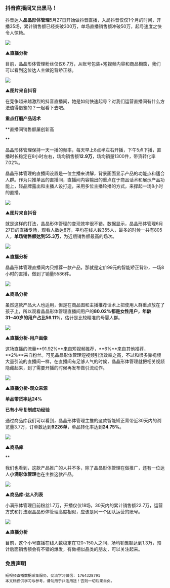 
### 抖音直播间又出黑马！


抖音达人**晶晶形体管理**5月27日开始做抖音直播，入局抖音仅仅1个月的时间，开播35场，累计销售额已经突破300万，单场直播销售额冲破50万，起号速度之快令人惊艳。

![](https://cdn.nlark.com/yuque/0/2021/png/97322/1625196613235-e63903e2-42cf-4150-8ff0-174da5947c90.png#clientId=u00d59b7a-2f97-4&from=paste&id=u65238985&margin=%5Bobject%20Object%5D&originHeight=140&originWidth=140&originalType=url&ratio=2&status=done&style=none&taskId=uba619871-0692-4eea-9127-792084f27a7)

**▲直播分析**

目前，晶晶形体管理粉丝仅仅6.7万，从账号包装+短视频内容和商品橱窗，我们可以看到这位达人主做驼背矫正器。

![](https://cdn.nlark.com/yuque/0/2021/png/97322/1625196613377-52abee3c-b376-4414-9f85-7d5e418881fe.png#clientId=u00d59b7a-2f97-4&from=paste&id=u7f256f32&margin=%5Bobject%20Object%5D&originHeight=140&originWidth=140&originalType=url&ratio=2&status=done&style=none&taskId=u0ba053a4-e32c-43cb-b69f-2c08240f4c5)

**▲图片来自抖音**

在竞争越来越激烈的抖音直播间，她是如何快速起号？对我们运营直播间有什么方法值得借鉴的？一起看下去吧。

**重点打磨产品话术**

**直播间销售额屡创新高

**

晶晶形体管理保持一天一播的频率，每天早上8点半左右开播，下午5点下播，直播时长稳定在8小时左右，场均销售额**12.9万**，场均销量1300件，带货转化率7.02%。

晶晶形体管理的直播间设置是一位主播来讲解，背景画面显示产品的功能点和适合人群。作为只推单品的直播间，直播间内容输出的重点在于商品话术和展示产品功能上，轻品牌露出和主播人设打造，采用多位主播轮播的方式，来撑起一场8小时的直播。

![](https://cdn.nlark.com/yuque/0/2021/png/97322/1625196613329-9bb8140c-0b59-46fa-a1dc-e2911d0781f6.png#clientId=u00d59b7a-2f97-4&from=paste&id=uaa73527f&margin=%5Bobject%20Object%5D&originHeight=140&originWidth=140&originalType=url&ratio=2&status=done&style=none&taskId=u3aac714e-53a1-40d2-b780-5d5d5e46b57)

**▲图片来自抖音**

就是这样的打法，晶晶形体管理的变现效率很不错。数据显示，晶晶形体管理6月27日的直播专场，观看人数达8万，平均在线人数355人，最多的时候一共有805人，**单场销售额达到55.3万**，为近期销售额最高的场次。

![](https://cdn.nlark.com/yuque/0/2021/webp/97322/1625196613327-f7f91188-4d3f-4344-977d-eace1725bf5d.webp#clientId=u00d59b7a-2f97-4&from=paste&id=u28550f87&margin=%5Bobject%20Object%5D&originHeight=140&originWidth=140&originalType=url&ratio=2&status=done&style=none&taskId=u9d814dca-66a1-41ec-8995-ee33f359636)

**▲直播分析**

晶晶形体管理直播间内只推荐一款产品，那就是定价99元的智能矫正背带，一场8小时的直播，做到了销量5586件。

![](https://cdn.nlark.com/yuque/0/2021/webp/97322/1625196613844-71bffd1e-e9f5-4b4d-ace9-d1f771472ef6.webp#clientId=u00d59b7a-2f97-4&from=paste&id=u8b54aba7&margin=%5Bobject%20Object%5D&originHeight=140&originWidth=140&originalType=url&ratio=2&status=done&style=none&taskId=ubd88eeb1-ae1f-499c-89ff-13a956df4f5)

**▲商品分析**

虽然这款产品大人也适用，但是在商品图和主播推荐话术上把使用人群重点放在了孩子上，所以观看晶晶形体管理直播间用户的**80.02%**都是女性用户，年龄31~40岁的用户占比**56.11%**，估计是比较精准的母婴人群。

![](https://cdn.nlark.com/yuque/0/2021/webp/97322/1625196613876-448b05d5-0459-4e9c-a182-6dc9ab402b41.webp#clientId=u00d59b7a-2f97-4&from=paste&id=ud0c5b0a3&margin=%5Bobject%20Object%5D&originHeight=140&originWidth=140&originalType=url&ratio=2&status=done&style=none&taskId=u7b6588a3-6211-4308-9155-04a15661e78)

**▲直播分析-用户画像**

这场直播的流量**91.92%**来自短视频推荐，**6%**来自其他推荐，**2%**来自粉丝。可见晶晶形体管理短视频引流效率之高，不过和很多靠视频大量引流的直播间一样，在直播间有足够人气的时候，晶晶形体管理就把相关视频隐藏起来，到了需要开播的时候再发布做引流动作。

![](https://cdn.nlark.com/yuque/0/2021/webp/97322/1625196614026-71185eb8-af11-4ebc-aada-f4f9635e9b0c.webp#clientId=u00d59b7a-2f97-4&from=paste&id=ue6dae6e8&margin=%5Bobject%20Object%5D&originHeight=140&originWidth=140&originalType=url&ratio=2&status=done&style=none&taskId=ue25de859-f116-49e7-b8c2-91e1a4b48e2)

**▲直播分析-观众来源**

**单品带货率达24%**

**已有小号复制成功经验**

通过商品库我们可以看到，晶晶形体管理主推的这款智能矫正背带近30天内的浏览量3.7万，订单数达到**9226单**，单品转化率达到**24.75%**。

![](https://cdn.nlark.com/yuque/0/2021/png/97322/1625196614366-e2c334e3-0f8a-4b5d-862a-0ab9134855bd.png#clientId=u00d59b7a-2f97-4&from=paste&id=u64cce4d8&margin=%5Bobject%20Object%5D&originHeight=140&originWidth=140&originalType=url&ratio=2&status=done&style=none&taskId=u1816cdb1-4813-49d6-9468-2c4b203d587)

**▲商品库**

**

我们也看到，这款产品推广的人并不多，除了晶晶形体管理在做推广，还有一位达人**小满形体管理**也在主推这款产品。

![](https://cdn.nlark.com/yuque/0/2021/png/97322/1625196614436-dd128080-dc8e-42cf-8ba0-e55dc5454e0d.png#clientId=u00d59b7a-2f97-4&from=paste&id=u529bfb94&margin=%5Bobject%20Object%5D&originHeight=140&originWidth=140&originalType=url&ratio=2&status=done&style=none&taskId=u06bfcece-0b08-4d9c-898b-91d7843a4d7)

**▲商品库-达人列表**

小满形体管理目前粉丝1.7万，开播仅仅18场，30天内的累计销售额22.7万，运营方式和打法跟晶晶形体管理高度相似，应该是同一个团队运营的账号。

![](https://cdn.nlark.com/yuque/0/2021/webp/97322/1625196614366-38ddb2ee-0736-4721-81dd-072ef3fd81b4.webp#clientId=u00d59b7a-2f97-4&from=paste&id=ub30a4b5e&margin=%5Bobject%20Object%5D&originHeight=140&originWidth=140&originalType=url&ratio=2&status=done&style=none&taskId=u044114ea-2682-43a3-a046-8a78a923b77)

**▲直播分析**

目前，这个小号直播在线人数稳定在120~150人之间，场均销售额达到1.3万，预计后面销售额会有不错的爆发，有做相似品类的朋友，可以关注起来。



### 免责声明
```
短视频直播数据采集服务，交流学习微信: 1764328791
本文档仅供学习与参考，请勿用于非法用途！否则一切后果自负。
```
